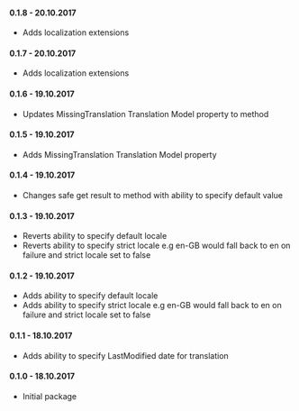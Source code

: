 #### 0.1.8 - 20.10.2017
* Adds localization extensions

#### 0.1.7 - 20.10.2017
* Adds localization extensions

#### 0.1.6 - 19.10.2017
* Updates MissingTranslation Translation Model property to method

#### 0.1.5 - 19.10.2017
* Adds MissingTranslation Translation Model property

#### 0.1.4 - 19.10.2017
* Changes safe get result to method with ability to specify default value

#### 0.1.3 - 19.10.2017
* Reverts ability to specify default locale
* Reverts ability to specify strict locale e.g en-GB would fall back to en on failure and strict locale set to false

#### 0.1.2 - 19.10.2017
* Adds ability to specify default locale
* Adds ability to specify strict locale e.g en-GB would fall back to en on failure and strict locale set to false

#### 0.1.1 - 18.10.2017
* Adds ability to specify LastModified date for translation

#### 0.1.0 - 18.10.2017
* Initial package
